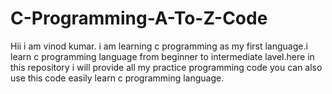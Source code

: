 # C-Programming-A-To-Z-Code
 Hii i am vinod kumar. i am learning c programming as my first language.i learn c programming language from beginner to intermediate lavel.here in this repository i will provide all my practice programming code you can also use this code easily learn c programming language.
